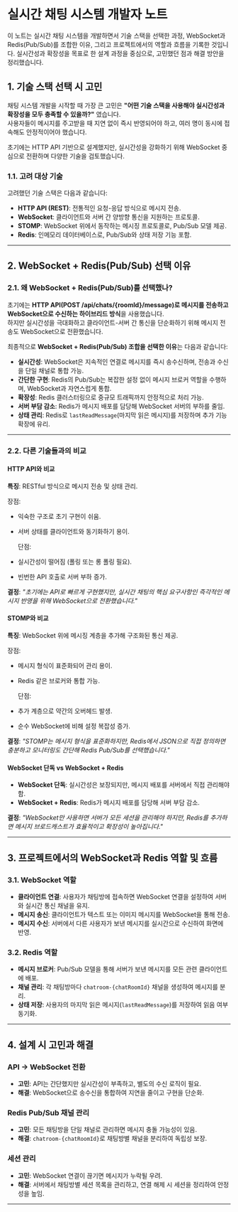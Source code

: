 # 실시간 채팅 시스템 개발자 노트


이 노트는 실시간 채팅 시스템을 개발하면서 기술 스택을 선택한 과정, WebSocket과 Redis(Pub/Sub)를 조합한 이유, 
그리고 프로젝트에서의 역할과 흐름을 기록한 것입니다. 
실시간성과 확장성을 목표로 한 설계 과정을 중심으로, 고민했던 점과 해결 방안을 정리했습니다.

## 1. 기술 스택 선택 시 고민

채팅 시스템 개발을 시작할 때 가장 큰 고민은 **"어떤 기술 스택을 사용해야 실시간성과 확장성을 모두 충족할 수 있을까?"** 였습니다.  
사용자들이 메시지를 주고받을 때 지연 없이 즉시 반영되어야 하고, 여러 명이 동시에 접속해도 안정적이어야 했습니다.

초기에는 HTTP API 기반으로 설계했지만, 실시간성을 강화하기 위해 WebSocket 중심으로 전환하며 다양한 기술을 검토했습니다.

### 1.1. 고려 대상 기술

고려했던 기술 스택은 다음과 같습니다:

- **HTTP API (REST)**: 전통적인 요청-응답 방식으로 메시지 전송.
- **WebSocket**: 클라이언트와 서버 간 양방향 통신을 지원하는 프로토콜.
- **STOMP**: WebSocket 위에서 동작하는 메시징 프로토콜로, Pub/Sub 모델 제공.
- **Redis**: 인메모리 데이터베이스로, Pub/Sub와 상태 저장 기능 포함.

---

## 2. WebSocket + Redis(Pub/Sub) 선택 이유

### 2.1. 왜 WebSocket + Redis(Pub/Sub)를 선택했나?

초기에는 **HTTP API(POST /api/chats/{roomId}/message)로 메시지를 전송하고 WebSocket으로 수신하는 하이브리드 방식**을 사용했습니다.  
하지만 실시간성을 극대화하고 클라이언트-서버 간 통신을 단순화하기 위해 메시지 전송도 WebSocket으로 전환했습니다.

최종적으로 **WebSocket + Redis(Pub/Sub) 조합을 선택한 이유**는 다음과 같습니다:

- **실시간성**: WebSocket은 지속적인 연결로 메시지를 즉시 송수신하며, 전송과 수신을 단일 채널로 통합 가능.
- **간단한 구현**: Redis의 Pub/Sub는 복잡한 설정 없이 메시지 브로커 역할을 수행하며, WebSocket과 자연스럽게 통합.
- **확장성**: Redis 클러스터링으로 중규모 트래픽까지 안정적으로 처리 가능.
- **서버 부담 감소**: Redis가 메시지 배포를 담당해 WebSocket 서버의 부하를 줄임.
- **상태 관리**: Redis로 `lastReadMessage`(마지막 읽은 메시지)를 저장하며 추가 기능 확장에 유리.

---

### 2.2. 다른 기술들과의 비교

#### HTTP API와 비교

**특징**: RESTful 방식으로 메시지 전송 및 상태 관리.

장점:
- 익숙한 구조로 초기 구현이 쉬움.
- 서버 상태를 클라이언트와 동기화하기 용이.

  단점:
- 실시간성이 떨어짐 (폴링 또는 롱 폴링 필요).
- 빈번한 API 호출로 서버 부하 증가.

**결정**: *"초기에는 API로 빠르게 구현했지만, 실시간 채팅의 핵심 요구사항인 즉각적인 메시지 반영을 위해 WebSocket으로 전환했습니다."*

#### STOMP와 비교

**특징**: WebSocket 위에 메시징 계층을 추가해 구조화된 통신 제공.

장점:
- 메시지 형식이 표준화되어 관리 용이.
- Redis 같은 브로커와 통합 가능.

  단점:
- 추가 계층으로 약간의 오버헤드 발생.
- 순수 WebSocket에 비해 설정 복잡성 증가.

**결정**: *"STOMP는 메시지 형식을 표준화하지만, Redis에서 JSON으로 직접 정의하면 충분하고 모니터링도 간단해 Redis Pub/Sub를 선택했습니다."*



#### WebSocket 단독 vs WebSocket + Redis

- **WebSocket 단독**: 실시간성은 보장되지만, 메시지 배포를 서버에서 직접 관리해야 함.
- **WebSocket + Redis**: Redis가 메시지 배포를 담당해 서버 부담 감소.

**결정**: *"WebSocket만 사용하면 서버가 모든 세션을 관리해야 하지만, Redis를 추가하면 메시지 브로드캐스트가 효율적이고 확장성이 높아집니다."*

---

## 3. 프로젝트에서의 WebSocket과 Redis 역할 및 흐름

### 3.1. WebSocket 역할

- **클라이언트 연결**: 사용자가 채팅방에 접속하면 WebSocket 연결을 설정하여 서버와 실시간 통신 채널을 유지.
- **메시지 송신**: 클라이언트가 텍스트 또는 이미지 메시지를 WebSocket을 통해 전송.
- **메시지 수신**: 서버에서 다른 사용자가 보낸 메시지를 실시간으로 수신하여 화면에 반영.

### 3.2. Redis 역할

- **메시지 브로커**: Pub/Sub 모델을 통해 서버가 보낸 메시지를 모든 관련 클라이언트에 배포.
- **채널 관리**: 각 채팅방마다 `chatroom-{chatRoomId}` 채널을 생성하여 메시지를 분리.
- **상태 저장**: 사용자의 마지막 읽은 메시지(`lastReadMessage`)를 저장하여 읽음 여부 동기화.

---

## 4. 설계 시 고민과 해결

### API → WebSocket 전환
- **고민**: API는 간단했지만 실시간성이 부족하고, 별도의 수신 로직이 필요.
- **해결**: WebSocket으로 송수신을 통합하여 지연을 줄이고 구현을 단순화.

### Redis Pub/Sub 채널 관리
- **고민**: 모든 채팅방을 단일 채널로 관리하면 메시지 충돌 가능성이 있음.
- **해결**: `chatroom-{chatRoomId}`로 채팅방별 채널을 분리하여 독립성 보장.

### 세션 관리
- **고민**: WebSocket 연결이 끊기면 메시지가 누락될 우려.
- **해결**: 서버에서 채팅방별 세션 목록을 관리하고, 연결 해제 시 세션을 정리하여 안정성을 높임.

---